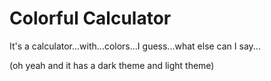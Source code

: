 # Colorful Calculator
It's a calculator...with...colors...I guess...what else can I say...

(oh yeah and it has a dark theme and light theme)
